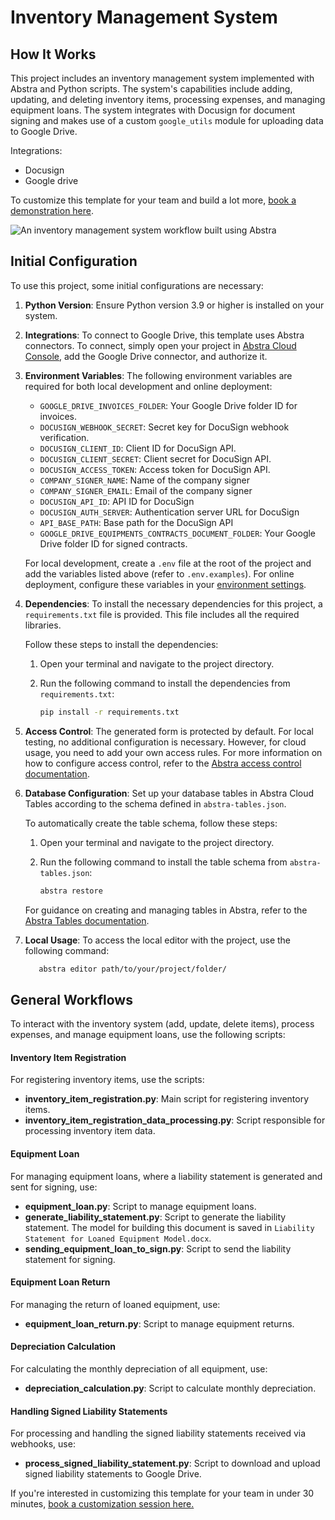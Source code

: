 # Inventory Management System

## How It Works

This project includes an inventory management system implemented with Abstra and Python scripts. The system's capabilities include adding, updating, and deleting inventory items, processing expenses, and managing equipment loans. The system integrates with Docusign for document signing and makes use of a custom `google_utils` module for uploading data to Google Drive.

Integrations:

- Docusign
- Google drive

To customize this template for your team and build a lot more, [book a demonstration here](https://meet.abstra.app/demo?url=template-inventory-management-system).


![An inventory management system workflow built using Abstra](https://github.com/user-attachments/assets/884b687f-b754-46ff-b651-0f190c7ea5d3)


## Initial Configuration

To use this project, some initial configurations are necessary:

1. **Python Version**: Ensure Python version 3.9 or higher is installed on your system.
2. **Integrations**: To connect to Google Drive, this template uses Abstra connectors. To connect, simply open your project in [Abstra Cloud Console](https://cloud.abstra.io/projects/), add the Google Drive connector, and authorize it.

3. **Environment Variables**: The following environment variables are required for both local development and online deployment:

   - `GOOGLE_DRIVE_INVOICES_FOLDER`: Your Google Drive folder ID for invoices.
   - `DOCUSIGN_WEBHOOK_SECRET`: Secret key for DocuSign webhook verification.
   - `DOCUSIGN_CLIENT_ID`: Client ID for DocuSign API.
   - `DOCUSIGN_CLIENT_SECRET`: Client secret for DocuSign API.
   - `DOCUSIGN_ACCESS_TOKEN`: Access token for DocuSign API.
   - `COMPANY_SIGNER_NAME`: Name of the company signer
   - `COMPANY_SIGNER_EMAIL`: Email of the company signer
   - `DOCUSIGN_API_ID`: API ID for DocuSign
   - `DOCUSIGN_AUTH_SERVER`: Authentication server URL for DocuSign
   - `API_BASE_PATH`: Base path for the DocuSign API
   - `GOOGLE_DRIVE_EQUIPMENTS_CONTRACTS_DOCUMENT_FOLDER`: Your Google Drive folder ID for signed contracts.

   For local development, create a `.env` file at the root of the project and add the variables listed above (refer to `.env.examples`). For online deployment, configure these variables in your [environment settings](https://docs.abstra.io/cloud/envvars).

4. **Dependencies**: To install the necessary dependencies for this project, a `requirements.txt` file is provided. This file includes all the required libraries.

   Follow these steps to install the dependencies:

   1. Open your terminal and navigate to the project directory.
   2. Run the following command to install the dependencies from `requirements.txt`:

      ```sh
      pip install -r requirements.txt
      ```

5. **Access Control**: The generated form is protected by default. For local testing, no additional configuration is necessary. However, for cloud usage, you need to add your own access rules. For more information on how to configure access control, refer to the [Abstra access control documentation](https://docs.abstra.io/concepts/access-control).

6. **Database Configuration**: Set up your database tables in Abstra Cloud Tables according to the schema defined in `abstra-tables.json`.

   To automatically create the table schema, follow these steps:

   1. Open your terminal and navigate to the project directory.

   2. Run the following command to install the table schema from `abstra-tables.json`:
      ```sh
      abstra restore
      ```

   For guidance on creating and managing tables in Abstra, refer to the [Abstra Tables documentation](https://docs.abstra.io/cloud/tables).
7. **Local Usage**: To access the local editor with the project, use the following command:

   ```sh
      abstra editor path/to/your/project/folder/
   ```
## General Workflows

To interact with the inventory system (add, update, delete items), process expenses, and manage equipment loans, use the following scripts:

#### Inventory Item Registration

For registering inventory items, use the scripts:

- **inventory_item_registration.py**: Main script for registering inventory items.
- **inventory_item_registration_data_processing.py**: Script responsible for processing inventory item data.

#### Equipment Loan

For managing equipment loans, where a liability statement is generated and sent for signing, use:

- **equipment_loan.py**: Script to manage equipment loans.
- **generate_liability_statement.py**: Script to generate the liability statement. The model for building this document is saved in `Liability Statement for Loaned Equipment Model.docx`.
- **sending_equipment_loan_to_sign.py**: Script to send the liability statement for signing.

#### Equipment Loan Return

For managing the return of loaned equipment, use:

- **equipment_loan_return.py**: Script to manage equipment returns.

#### Depreciation Calculation

For calculating the monthly depreciation of all equipment, use:

- **depreciation_calculation.py**: Script to calculate monthly depreciation.

#### Handling Signed Liability Statements

For processing and handling the signed liability statements received via webhooks, use:

- **process_signed_liability_statement.py**: Script to download and upload signed liability statements to Google Drive.

If you're interested in customizing this template for your team in under 30 minutes, [book a customization session here.](https://meet.abstra.app/demo?url=template-inventory-management-system)
